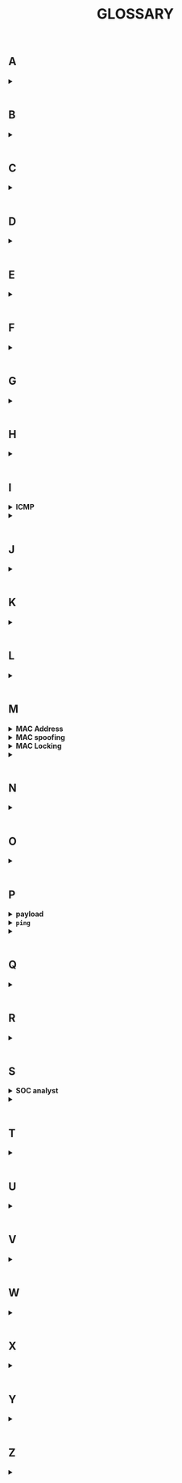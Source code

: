 <h1 align="center"><b>GLOSSARY</b></h1>

<br>

## A
<details>
<summary><b><a href=" "> </a></b></summary><br>


<br><p align="center">※※※※※※※※※※※※</p><br>
</details>



<br>

## B
<details>
<summary><b><a href=" "> </a></b></summary><br>


<br><p align="center">※※※※※※※※※※※※</p><br>
</details>



<br>

## C
<details>
<summary><b><a href=" "> </a></b></summary><br>


<br><p align="center">※※※※※※※※※※※※</p><br>
</details>



<br>

## D
<details>
<summary><b><a href=" "> </a></b></summary><br>


<br><p align="center">※※※※※※※※※※※※</p><br>
</details>



<br>

## E
<details>
<summary><b><a href=" "> </a></b></summary><br>


<br><p align="center">※※※※※※※※※※※※</p><br>
</details>



<br>

## F
<details>
<summary><b><a href=" "> </a></b></summary><br>


<br><p align="center">※※※※※※※※※※※※</p><br>
</details>



<br>

## G
<details>
<summary><b><a href=" "> </a></b></summary><br>


<br><p align="center">※※※※※※※※※※※※</p><br>
</details>



<br>

## H
<details>
<summary><b><a href=" "> </a></b></summary><br>


<br><p align="center">※※※※※※※※※※※※</p><br>
</details>



<br>

## I
<details>
<summary><b><a href=" "> </a>ICMP</b></summary><br>

ICMP stands for ***Internet Control Message Protocol***. It is a network layer protocol that is used to send control messages and report errors between hosts and routers in an IP network. ICMP is an integral part of the Internet Protocol Suite (TCP/IP) and is used for various purposes, including:

1. **Error Reporting**: ICMP is used to report errors in packet delivery. For example, if a router receives an IP packet that it cannot forward, it will send an ICMP message back to the source indicating the nature of the problem.

2. **Diagnostic Tools**: ICMP is commonly used by diagnostic tools like `ping` and `traceroute`. `ping` uses ICMP echo requests and replies to test the reachability of a host and measure round-trip times, while `traceroute` uses ICMP time exceeded messages to map the route that packets take to reach a destination.

3. **Network Management**: ICMP messages are used by network administrators for various management tasks, such as discovering hosts on a network or checking the reachability of specific hosts.

ICMP messages are encapsulated within IP packets, and they do not carry any application data. Instead, they provide feedback about the network itself. ICMP messages are often used by network devices (such as routers) to communicate with each other and with hosts on the network to ensure efficient and error-free packet delivery.

<br><p align="center">※※※※※※※※※※※※</p><br>
</details>

<details>
<summary><b><a href=" "> </a></b></summary><br>


<br><p align="center">※※※※※※※※※※※※</p><br>
</details>



<br>

## J
<details>
<summary><b><a href=" "> </a></b></summary><br>


<br><p align="center">※※※※※※※※※※※※</p><br>
</details>



<br>

## K
<details>
<summary><b><a href=" "> </a></b></summary><br>


<br><p align="center">※※※※※※※※※※※※</p><br>
</details>



<br>

## L
<details>
<summary><b><a href=" "> </a></b></summary><br>


<br><p align="center">※※※※※※※※※※※※</p><br>
</details>



<br>

## M
<details>
<summary><b><a href=" "> </a>MAC Address</b></summary><br>

MAC Address stands for Media Access Control Address.
MAC Address ensures that the physical address of the computer is unique.

<br><p align="center">※※※※※※※※※※※※</p><br>
</details>

<details>
<summary><b><a href=" "> </a>MAC spoofing </b></summary><br>

**MAC Spoofing Overview:**

MAC spoofing is a technique used to change the Media Access Control (MAC) address of a network interface on a device. This allows a user to impersonate another device on a network and potentially carry out unauthorized actions.

**Importance in Network Hacking:**

MAC spoofing is significant in network hacking, particularly in attacks like Man-in-the-Middle, where an attacker intercepts communication between two parties.

**Steps to Change MAC Address:**

1. Disable the interface you want to change.
2. Change the MAC address.
3. Enable the interface.

***Remember:*** *Once we change the MAC address, it doesn't stay forever, once you restart the system, the original MAC automatically replaces the spoofed one*

**Command Line Instructions:**

To change the MAC address using the command line:

1) Disable the interface: `ifconfig etho down`<br>Here eth0 is the name of the interface we want to change the MAC for.<br>`down` is a parameter to the ifconfig command, indicating that the eth0 interface should be brought down or deactivated. When an interface is brought down, it effectively disables networking through that interface, meaning it will not be able to send or receive data until it is brought back up.
2) Change the MAC: `ifconfig etho hw ether 00:11:22:33:44:55`<br> Here 'hw' stands for hardware interface and '00:11:22:33:44:55' is the fake MAC that we have given to change the MAC. The Mac address will be changed to this given random address.
3) Enable the interface: `ifconfig etho up`
4) Now simply run the command `ifconfig` and check! The MAC address will be changed...

**Windows MAC Address Change:**

Technitium is a freeware utility to spoof the MAC address instantly. To change the MAC address on Windows using Technitium MAC Address Changer:

1. **Download and Install Technitium MAC Address Changer**:
   - If you haven't already, download and install Technitium MAC Address Changer from their official website (https://technitium.com/tmac/).

2. **Launch Technitium MAC Address Changer**:
   - Open the Technitium MAC Address Changer application on your Windows computer.

3. **Select Network Adapter**:
   - From the drop-down list of network adapters, select the adapter for which you want to change the MAC address.

4. **Change MAC Address**:
   - Click on the "Change" button to randomly generate a new MAC address or manually enter the MAC address you want to use. Note that the MAC address should be in the format xx-xx-xx-xx-xx-xx (where x is a hexadecimal digit).

5. **Apply Changes**:
   - Click on the "Change Now!" button to apply the new MAC address to the selected network adapter.

6. **Verify the Change**:
   - To verify that the MAC address has been changed, you can use the `ipconfig /all` command in Command Prompt or PowerShell and look for the "Physical Address" under the network adapter you modified. It should now display the new MAC address.

7. **Revert to Original MAC Address**:
   - If you want to revert to the original MAC address, simply select the network adapter again in Technitium MAC Address Changer, click on the "Restore Original" button, and then click "Change Now!" to apply the change.

8. **Verify the Reversion**:
   - Again, use the `ipconfig /all` command to verify that the MAC address has been reverted to its original value.

**Preventing MAC Spoofing:**

- MAC Locking: Lock a MAC address to a specific physical port on the switch to prevent its use on other ports.
- ARP Tables: Use static ARP tables in combination with routing tables to prevent spoofing.


Real Life Facts
- MAC Address is not an attack that will give you access to systems, but it will play a very important role in network hacking.
- MAC Spoofing is one of the important steps in Wifi Hacking.
- Heard of something called MITM (Man In The Middle) Attacks? MAC Spoofing plays a very important role there as well.
- You can change your MAC to the MAC of another system and pretend to be someone else. Thus you can sit in the middle of the network and intercept it.

<br><p align="center">※※※※※※※※※※※※</p><br>
</details>

<details>
<summary><b><a href=" "> </a>MAC Locking</b></summary><br>

Performing MAC locking involves configuring your network switch to bind a specific MAC address to a physical port, effectively preventing that MAC address from being used on any other port on the switch. Here's a general overview of how you might perform MAC locking on a managed switch:

1. **Access Switch Configuration:**
   - Connect to your network switch using a console cable or through a web-based management interface provided by the switch. You might need administrative credentials to access the switch configuration.

2. **Enter Configuration Mode:**
   - Once you have access to the switch, enter the configuration mode. This can vary depending on the switch model and its management interface. For example, on a Cisco switch, you might enter configuration mode by typing `configure terminal` in the command-line interface (CLI).

3. **Identify the Port and MAC Address:**
   - Identify the port on which you want to lock the MAC address and the MAC address you want to bind to that port. You might need to know the MAC address of the device you want to lock or have it connected to the port during this process.

4. **Configure MAC Locking:**
   - Use the appropriate command to configure MAC locking for the specific port. The command syntax can vary based on the switch's operating system and model. Here's a general example:
     ```
     interface <interface>
     switchport port-security
     switchport port-security mac-address <mac-address>
     switchport port-security violation restrict
     ```
     Replace `<interface>` with the actual interface identifier (e.g., `Ethernet0/1`), and `<mac-address>` with the MAC address you want to lock.

5. **Save Configuration:**
   - Once you have configured MAC locking for the port, save the configuration to make it persistent across reboots. The command to save the configuration varies by switch, but it might be something like `write memory` or `copy running-config startup-config`.

6. **Verify Configuration:**
   - Verify that the MAC locking configuration is applied correctly by checking the switch's configuration and the status of the port. You can use commands like `show running-config` or `show interfaces <interface>` to verify the settings.

7. **Testing:**
   - Test the MAC locking by attempting to connect a different device with a different MAC address to the locked port. The switch should prevent the new device from accessing the network through that port.

Keep in mind that the exact commands and procedures can vary depending on the switch manufacturer, model, and software version. It's important to consult the documentation specific to your switch for detailed instructions tailored to your environment.

<br><p align="center">※※※※※※※※※※※※</p><br>
</details>

<details>
<summary><b><a href=" "> </a></b></summary><br>


<br><p align="center">※※※※※※※※※※※※</p><br>
</details>




<br>

## N
<details>
<summary><b><a href=" "> </a></b></summary><br>


<br><p align="center">※※※※※※※※※※※※</p><br>
</details>



<br>

## O
<details>
<summary><b><a href=" "> </a></b></summary><br>


<br><p align="center">※※※※※※※※※※※※</p><br>
</details>



<br>

## P
<details>
<summary><b><a href=" "> </a>payload</b></summary><br>

A **payload** is a specific piece of code or software that is delivered to a target system as part of an exploit. The payload is designed to execute a certain action on the compromised system once the vulnerability is exploited.
<br><p align="center">※※※※※※※※※※※※</p><br>
</details>

<details>
<summary><b><a href=" "> </a><code>ping</code></b></summary><br>

The `ping` command is used to test the reachability of a host on an IP network. Here's how you can use it:

Basic usage:
```
ping [options] <hostname or IP address>
```

Replace `<hostname or IP address>` with the hostname or IP address of the target you want to ping.

Example:
```
ping google.com
```
This command will send ICMP echo requests to `google.com` and show you the round-trip time for each packet and whether the packets were received successfully.

Common options:
- `-c count`: Specifies the number of ICMP echo requests to send before stopping.
- `-i interval`: Specifies the interval between sending each ICMP echo request.
- `-w deadline`: Specifies a timeout, after which `ping` will stop sending ICMP echo requests.
- `-s packetsize`: Specifies the size of the ICMP echo request packets.

Example with options:
```
ping -c 5 -i 1 google.com
```
This command will send 5 ICMP echo requests to `google.com` with an interval of 1 second between each request.

Using `ping` with IP ranges:
If you want to ping a range of IP addresses, you can use a loop in a script, similar to the one in your original question.

For example, to ping a range of IP addresses from `192.168.1.1` to `192.168.1.254`, you could use a script like this:
```bash
#!/bin/bash

for ip in {1..254}; do
    ping -c 1 192.168.1.$ip | grep "64 bytes" &
done
```
Save this script to a file (e.g., `ping_range.sh`), make it executable with `chmod +x ping_range.sh`, and then run it with `./ping_range.sh`. This script will send a single ICMP echo request to each IP address in the range and print the results for each address that responds.

Remember that using `ping` to scan a large range of IP addresses can generate a lot of network traffic and may be considered intrusive or abusive by network administrators. Always make sure you have permission to perform such scans on a network.

<br><p align="center">※※※※※※※※※※※※</p><br>

The output of the `ping` command provides information about the status of the network connection between your computer and the target host (specified by its IP address or hostname).

Here's an example of a typical `ping` output:
```
PING google.com (216.58.200.110) 56(84) bytes of data.
64 bytes from 216.58.200.110: icmp_seq=1 ttl=55 time=13.2 ms
64 bytes from 216.58.200.110: icmp_seq=2 ttl=55 time=12.8 ms
64 bytes from 216.58.200.110: icmp_seq=3 ttl=55 time=12.8 ms
64 bytes from 216.58.200.110: icmp_seq=4 ttl=55 time=12.7 ms

--- google.com ping statistics ---
4 packets transmitted, 4 received, 0% packet loss, time 3001ms
rtt min/avg/max/mdev = 12.727/12.936/13.236/0.205 ms
```

In this example:
- The first line shows the target host (google.com) and its IP address (216.58.200.110).
- The following lines show the individual ping responses, each indicating the size of the response, the sequence number of the ICMP echo request, the TTL value, and the round-trip time.
- The summary at the end shows that 4 packets were transmitted and received without any loss. It also provides the minimum, average, maximum, and standard deviation of the round-trip times for the received packets.

<br><p align="center">※※※※※※※※※※※※</p><br>
</details>

<details>
<summary><b><a href=" "> </a></b></summary><br>


<br><p align="center">※※※※※※※※※※※※</p><br>
</details>



<br>

## Q
<details>
<summary><b><a href=" "> </a></b></summary><br>


<br><p align="center">※※※※※※※※※※※※</p><br>
</details>



<br>

## R
<details>
<summary><b><a href=" "> </a></b></summary><br>


<br><p align="center">※※※※※※※※※※※※</p><br>
</details>



<br>

## S
<details>
<summary><b><a href=" "> </a>SOC analyst</b></summary><br>

A Security Operations Center (SOC) analyst is a cybersecurity professional responsible for monitoring and analyzing an organization's security posture. Their primary role is to detect, analyze, and respond to security incidents and threats within an organization's IT infrastructure.
<br><p align="center">※※※※※※※※※※※※</p><br>
</details>

<details>
<summary><b><a href=" "> </a></b></summary><br>


<br><p align="center">※※※※※※※※※※※※</p><br>
</details>



<br>

## T
<details>
<summary><b><a href=" "> </a></b></summary><br>


<br><p align="center">※※※※※※※※※※※※</p><br>
</details>



<br>

## U
<details>
<summary><b><a href=" "> </a></b></summary><br>


<br><p align="center">※※※※※※※※※※※※</p><br>
</details>



<br>

## V
<details>
<summary><b><a href=" "> </a></b></summary><br>


<br><p align="center">※※※※※※※※※※※※</p><br>
</details>



<br>

## W
<details>
<summary><b><a href=" "> </a></b></summary><br>


<br><p align="center">※※※※※※※※※※※※</p><br>
</details>



<br>

## X
<details>
<summary><b><a href=" "> </a></b></summary><br>


<br><p align="center">※※※※※※※※※※※※</p><br>
</details>



<br>

## Y
<details>
<summary><b><a href=" "> </a></b></summary><br>


<br><p align="center">※※※※※※※※※※※※</p><br>
</details>



<br>

## Z
<details>
<summary><b><a href=" "> </a></b></summary><br>


<br><p align="center">※※※※※※※※※※※※</p><br>
</details>

